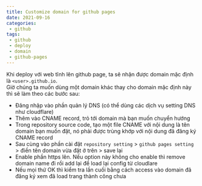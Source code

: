 ```yaml
---
title: Customize domain for github pages
date: 2021-09-16
categories:
 - github
tags: 
 - github
 - deploy
 - domain
 - github-pages
---
```

Khi deploy với web tĩnh lên github page, ta sẽ nhận được domain mặc định là ```<user>.github.io```.  
Giờ chúng ta muốn dùng một domain khác thay cho domain mặc định này thì sẽ làm theo các bước sau:
- Đăng nhập vào phần quản lý DNS (có thể dùng các dịch vụ setting DNS như cloudflare)
- Thêm vào CNAME record, trỏ tới domain mà bạn muốn chuyển hướng
- Trong repository source code, tạo một file CNAME với nội dung là tên domain bạn muốn đặt, nó phải được trùng khớp với nội dung đã đăng ký CNAME record
- Sau cùng vào phần cài đặt ```repository setting``` > ```github pages setting``` > điền tên domain vừa đặt ở trên > save lại
- Enable phần https lên. Nếu option này không cho enable thì remove domain name đi rồi add lại để load lại config từ cloudlare
- Nếu mọi thứ OK thì kiểm tra lần cuối bằng cách access vào domain đã đăng ký xem đã load trang thành công chưa
